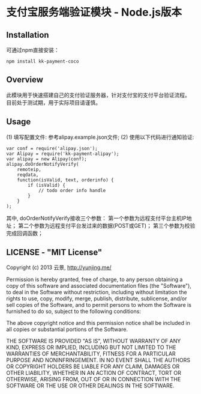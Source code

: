 支付宝服务端验证模块 - Node.js版本
================

## Installation
可通过npm直接安装：

`npm install kk-payment-coco`


## Overview
此模块用于快速搭建自己的支付验证服务器，针对支付宝的支付平台验证流程。
目前处于测试期，用于实际项目请谨慎。

## Usage
(1) 填写配置文件: 参考alipay.example.json文件;
(2) 使用以下代码进行通知验证: 
    
    var conf = require('alipay.json');
    var Alipay = require('kk-payment-alipay');
    var alipay = new Alipay(conf);
    alipay.doOrderNotifyVerify(
        remoteip,
        reqdata,
        function(isValid, text, orderinfo) {
            if (isValid) {
                // todo order info handle
            }
        }
    );

其中, doOrderNotifyVerify接收三个参数：
第一个参数为远程支付平台主机IP地址；
第二个参数为远程支付平台发过来的数据(POST或GET)；
第三个参数为校验完成回调函数；

## LICENSE - "MIT License"

Copyright (c) 2013 云景, http://yunjing.me/

Permission is hereby granted, free of charge, to any person
obtaining a copy of this software and associated documentation
files (the "Software"), to deal in the Software without
restriction, including without limitation the rights to use,
copy, modify, merge, publish, distribute, sublicense, and/or sell
copies of the Software, and to permit persons to whom the
Software is furnished to do so, subject to the following
conditions:

The above copyright notice and this permission notice shall be
included in all copies or substantial portions of the Software.

THE SOFTWARE IS PROVIDED "AS IS", WITHOUT WARRANTY OF ANY KIND,
EXPRESS OR IMPLIED, INCLUDING BUT NOT LIMITED TO THE WARRANTIES
OF MERCHANTABILITY, FITNESS FOR A PARTICULAR PURPOSE AND
NONINFRINGEMENT. IN NO EVENT SHALL THE AUTHORS OR COPYRIGHT
HOLDERS BE LIABLE FOR ANY CLAIM, DAMAGES OR OTHER LIABILITY,
WHETHER IN AN ACTION OF CONTRACT, TORT OR OTHERWISE, ARISING
FROM, OUT OF OR IN CONNECTION WITH THE SOFTWARE OR THE USE OR
OTHER DEALINGS IN THE SOFTWARE.
